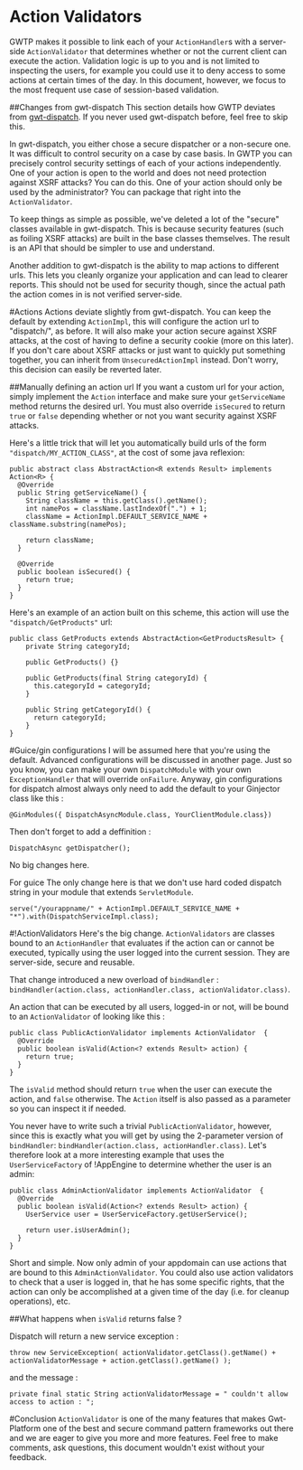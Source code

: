 # Action Validators
GWTP makes it possible to link each of your `ActionHandler`s with a server-side `ActionValidator` that determines whether or not the current client can execute the action. Validation logic is up to you and is not limited to inspecting the users, for example you could use it to deny access to some actions at certain times of the day. In this document, however, we focus to the most frequent use case of session-based validation.

##Changes from gwt-dispatch
This section details how GWTP deviates from [gwt-dispatch](http://code.google.com/p/gwt-dispatch/). If you never used gwt-dispatch before, feel free to skip this.

In gwt-dispatch, you either chose a secure dispatcher or a non-secure one. It was difficult to control security on a case by case basis. In GWTP you can precisely control security settings of each of your actions independently. One of your action is open to the world and does not need protection against XSRF attacks? You can do this. One of your action should only be used by the administrator? You can package that right into the `ActionValidator`.

To keep things as simple as possible, we've deleted a lot of the "secure" classes available in gwt-dispatch. This is because security features (such as foiling XSRF attacks) are built in the base classes themselves. The result is an API that should be simpler to use and understand.

Another addition to gwt-dispatch is the ability to map actions to different urls. This lets you cleanly organize your application and can lead to clearer reports. This should not be used for security though, since the actual path the action comes in is not verified server-side.

#Actions
Actions deviate slightly from gwt-dispatch. You can keep the default by extending `ActionImpl`, this will configure the action url to "dispatch/", as before. It will also make your action secure against XSRF attacks, at the cost of having to define a security cookie (more on this later). If you don't care about XSRF attacks or just want to quickly put something together, you can inherit from `UnsecuredActionImpl` instead. Don't worry, this decision can easily be reverted later.

##Manually defining an action url
If you want a custom url for your action, simply implement the `Action` interface and make sure your `getServiceName` method returns the desired url. You must also override `isSecured` to return `true` or `false` depending whether or not you want security against XSRF attacks.

Here's a little trick that will let you automatically build urls of the form `"dispatch/MY_ACTION_CLASS"`, at the cost of some java reflexion:


```
public abstract class AbstractAction<R extends Result> implements Action<R> {
  @Override
  public String getServiceName() {
    String className = this.getClass().getName();
    int namePos = className.lastIndexOf(".") + 1;
    className = ActionImpl.DEFAULT_SERVICE_NAME + className.substring(namePos);

    return className;
  }

  @Override
  public boolean isSecured() {
    return true;
  }
}
```

Here's an example of an action built on this scheme, this action will use the `"dispatch/GetProducts"` url:


```
public class GetProducts extends AbstractAction<GetProductsResult> {
    private String categoryId;

    public GetProducts() {}

    public GetProducts(final String categoryId) {
      this.categoryId = categoryId;
    }

    public String getCategoryId() {
      return categoryId;
    }
}
```

#Guice/gin configurations
I will be assumed here that you're using the default. Advanced configurations will be discussed in another page. Just so
 you know, you can make your own `DispatchModule` with your own `ExceptionHandler` that will override `onFailure`. Anyway, gin configurations for dispatch almost always only need to add the default to your Ginjector class like this :

`@GinModules({ DispatchAsyncModule.class, YourClientModule.class})`

Then don't forget to add a deffinition :

`DispatchAsync getDispatcher();`

No big changes here.

For guice
The only change here is that we don't use hard coded dispatch string in your module that extends `ServletModule`.

`serve("/yourappname/" + ActionImpl.DEFAULT_SERVICE_NAME + "*").with(DispatchServiceImpl.class);`

#!ActionValidators
Here's the big change. `ActionValidators` are classes bound to an `ActionHandler` that evaluates if the action can or cannot be executed, typically using the user logged into the current session. They are server-side, secure and reusable.

That change introduced a new overload of `bindHandler` : `bindHandler(action.class, actionHandler.class, actionValidator.class)`.

An action that can be executed by all users, logged-in or not, will be bound to an `ActionValidator` of looking like this :

```
public class PublicActionValidator implements ActionValidator  {
  @Override
  public boolean isValid(Action<? extends Result> action) {
    return true;
  }
}
```

The `isValid` method should return `true` when the user can execute the action, and `false` otherwise. The `Action` itself is also passed as a parameter so you can inspect it if needed.

You never have to write such a trivial `PublicActionValidator`, however, since this is exactly what you will get by using the 2-parameter version of `bindHandler`: `bindHandler(action.class, actionHandler.class)`. Let's therefore look at a more interesting example that uses the `UserServiceFactory` of !AppEngine to determine whether the user is an admin:

```
public class AdminActionValidator implements ActionValidator  {
  @Override
  public boolean isValid(Action<? extends Result> action) {
    UserService user = UserServiceFactory.getUserService();

    return user.isUserAdmin();
  }
}
```

Short and simple. Now only admin of your appdomain can use actions that are bound to this `AdminActionValidator`. You could also use action validators to check that a user is logged in, that he has some specific rights, that the action can only be accomplished at a given time of the day (i.e. for cleanup operations), etc.

##What happens when `isValid` returns false ?

Dispatch will return a new service exception :

```
throw new ServiceException( actionValidator.getClass().getName() + actionValidatorMessage + action.getClass().getName() );
```

and the message :

```
private final static String actionValidatorMessage = " couldn't allow access to action : ";
```

#Conclusion
`ActionValidator` is one of the many features that makes Gwt-Platform one of the best and secure command pattern frameworks out there and we are eager to give you more and more features. Feel free to make comments, ask questions, this document wouldn't exist without your feedback.
